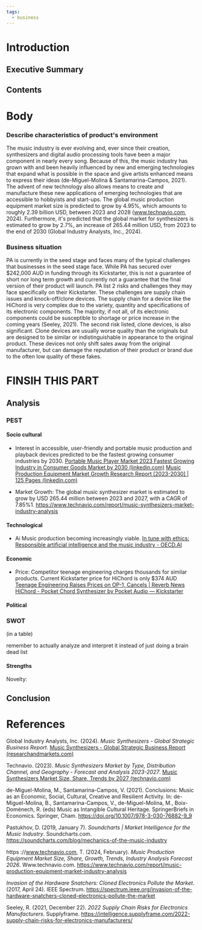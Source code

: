 ```yaml
---
tags:
  - business
---
```

# Introduction
## Executive Summary



## Contents

# Body

### Describe characteristics of product's environment

The music industry is ever evolving and, ever since their creation, synthesizers and digital audio processing tools have been a major component in nearly every song. Because of this, the music industry has grown with and been heavily influenced by new and emerging technologies that expand what is possible in the space and give artists enhanced means to express their ideas (de-Miguel-Molina & Santamarina-Campos, 2021). The advent of new technology also allows means to create and manufacture these new applications of emerging technologies that are accessible to hobbyists and start-ups.
The global music production equipment market size is predicted to grow by 4.95%, which amounts to roughly 2.39 billion USD, between 2023 and 2028 (www.technavio.com, 2024).
Furthermore, it's predicted that the global market for synthesizers is estimated to grow by 2.7%, an increase of 265.44 million USD, from 2023 to the end of 2030 (Global Industry Analysts, Inc., 2024). 


### Business situation
PA is currently in the seed stage and faces many of the typical challenges that businesses in the seed stage face. While PA has secured over $242,000 AUD in funding through its Kickstarter, this is not a guarantee of short nor long term growth and currently not a guarantee that the final version of their product will launch.
PA list 2 risks and challenges they may face specifically on their Kickstarter. These challenges are supply chain issues and knock-off/clone devices. The supply chain for a device like the HiChord is very complex due to the variety, quantity and specifications of its  electronic components. The majority, if not all, of its electronic components could be susceptible to shortage or price increase in the coming years (Seeley, 2021).
The second risk listed, clone devices, is also significant. Clone devices are usually worse quality than the originals but are designed to be similar or indistinguishable in appearance to the original product. These devices not only shift sales away from the original manufacturer, but can damage the reputation of their product or brand due to the often low quality of these fakes. 

# FINSIH THIS PART 
## Analysis

### PEST


#### Socio cultural 
- Interest in accessible, user-friendly and portable music production and playback devices predicted to be the fastest growing consumer industries by 2030.
[Portable Music Player Market 2023 Fastest Growing Industry in Consumer Goods Market by 2030 (linkedin.com)](https://www.linkedin.com/pulse/portable-music-player-market-2023-fastest-1avpf) 
[Music Production Equipment Market Growth Research Report [2023-2030] | 125 Pages (linkedin.com)](https://www.linkedin.com/pulse/music-production-equipment-market-growth-research-2gjse) 

- Market Growth: The global music synthesizer market is estimated to grow by USD 265.44 million between 2023 and 2027, with a CAGR of 7.85%1.
https://www.technavio.com/report/music-synthesizers-market-industry-analysis

#### Technological
- Ai Music production becoming increasingly viable. 
[In tune with ethics: Responsible artificial intelligence and the music industry - OECD.AI](https://oecd.ai/en/wonk/ethics-music-industry)



#### Economic 
- Price: Competitor teenage engineering charges thousands for similar products. Current Kickstarter price for HiChord is only $374 AUD
[Teenage Engineering Raises Prices on OP-1, Cancels | Reverb News](https://reverb.com/it/news/teenage-engineering-raises-prices-on-op-1-cancels-orders-on-new-modular-models)
[HiChord - Pocket Chord Synthesizer by Pocket Audio — Kickstarter](https://www.kickstarter.com/projects/hichord/hichord-pocket-chord-synthesizer) 


#### Political




### SWOT
(in a table)

remember to actually analyze and interpret it instead of just doing a brain dead list

#### Strengths 
Novelty: 
## Conclusion


# References 
Global Industry Analysts, Inc. (2024). _Music Synthesizers - Global Strategic Business Report_.  [Music Synthesizers - Global Strategic Business Report (researchandmarkets.com)](https://www.researchandmarkets.com/reports/5140448/music-synthesizers-global-strategic-business)

Technavio. (2023). _Music Synthesizers Market by Type, Distribution Channel, and Geography - Forecast and Analysis 2023-2027_. [Music Synthesizers Market Size, Share, Trends by 2027 (technavio.com)](https://www.technavio.com/report/music-synthesizers-market-industry-analysis)

de-Miguel-Molina, M., Santamarina-Campos, V. (2021). Conclusions: Music as an Economic, Social, Cultural, Creative and Resilient Activity. In: de-Miguel-Molina, B., Santamarina-Campos, V., de-Miguel-Molina, M., Boix-Doménech, R. (eds) Music as Intangible Cultural Heritage. SpringerBriefs in Economics. Springer, Cham. https://doi.org/10.1007/978-3-030-76882-9_9

Pastukhov, D. (2019, January 7). _Soundcharts | Market Intelligence for the Music Industry_. Soundcharts.com. https://soundcharts.com/blog/mechanics-of-the-music-industry

https ://www.technavio.com, T. (2024, February). _Music Production Equipment Market Size, Share, Growth, Trends, Industry Analysis Forecast 2026_. Www.technavio.com. https://www.technavio.com/report/music-production-equipment-market-industry-analysis

_Invasion of the Hardware Snatchers: Cloned Electronics Pollute the Market_. (2017, April 24). IEEE Spectrum. https://spectrum.ieee.org/invasion-of-the-hardware-snatchers-cloned-electronics-pollute-the-market

Seeley, R. (2021, December 22). _2022 Supply Chain Risks for Electronics Manufacturers_. Supplyframe. https://intelligence.supplyframe.com/2022-supply-chain-risks-for-electronics-manufacturers/